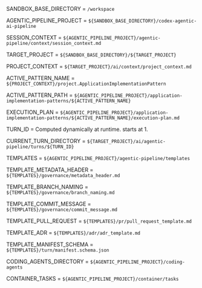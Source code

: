 SANDBOX_BASE_DIRECTORY = `/workspace`

AGENTIC_PIPELINE_PROJECT = `${SANDBOX_BASE_DIRECTORY}/codex-agentic-ai-pipeline`

SESSION_CONTEXT = `${AGENTIC_PIPELINE_PROJECT}/agentic-pipeline/context/session_context.md`

TARGET_PROJECT = `${SANDBOX_BASE_DIRECTORY}/${TARGET_PROJECT}`

PROJECT_CONTEXT = `${TARGET_PROJECT}/ai/context/project_context.md`

ACTIVE_PATTERN_NAME = `${PROJECT_CONTEXT}/project.ApplicationImplementationPattern`

ACTIVE_PATTERN_PATH = `${AGENTIC_PIPELINE_PROJECT}/application-implementation-patterns/${ACTIVE_PATTERN_NAME}`

EXECUTION_PLAN = `${AGENTIC_PIPELINE_PROJECT}/application-implementation-patterns/${ACTIVE_PATTERN_NAME}/execution-plan.md`

TURN_ID = Computed dynamically at runtime. starts at 1.

CURRENT_TURN_DIRECTORY = `${TARGET_PROJECT}/ai/agentic-pipeline/turns/${TURN_ID}`

TEMPLATES = `${AGENTIC_PIPELINE_PROJECT}/agentic-pipeline/templates`

TEMPLATE_METADATA_HEADER = `${TEMPLATES}/governance/metadata_header.md`

TEMPLATE_BRANCH_NAMING = `${TEMPLATES}/governance/branch_naming.md`

TEMPLATE_COMMIT_MESSAGE = `${TEMPLATES}/governance/commit_message.md`

TEMPLATE_PULL_REQUEST = `${TEMPLATES}/pr/pull_request_template.md`

TEMPLATE_ADR = `${TEMPLATES}/adr/adr_template.md`

TEMPLATE_MANIFEST_SCHEMA = `${TEMPLATES}/turn/manifest.schema.json`

CODING_AGENTS_DIRECTORY = `${AGENTIC_PIPELINE_PROJECT}/coding-agents`

CONTAINER_TASKS = `${AGENTIC_PIPELINE_PROJECT}/container/tasks`